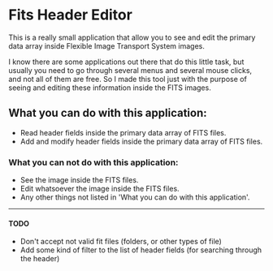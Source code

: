 # Fits Header Editor

This is a really small application that allow you to see and edit the primary data array inside Flexible Image Transport System images.

I know there are some applications out there that do this little task, but usually you need to go through several menus and several mouse clicks, and not all of them are free. So I made this tool just with the purpose of seeing and editing these information inside the FITS images.

## What you can do with this application:

* Read header fields inside the primary data array of FITS files.
* Add and modify header fields inside the primary data array of FITS files.

### What you can not do with this application:

* See the image inside the FITS files.
* Edit whatsoever the image inside the FITS files.
* Any other things not listed in 'What you can do with this application'.

--------------

#### TODO
* Don't accept not valid fit files (folders, or other types of file)
* Add some kind of filter to the list of header fields (for searching through the header)
